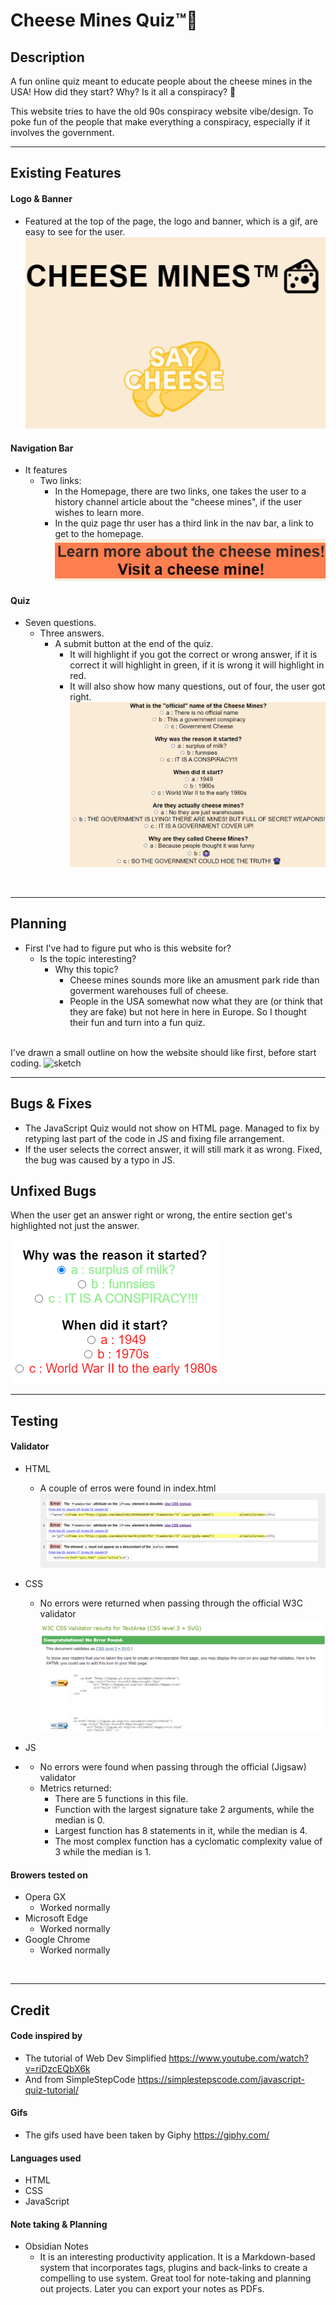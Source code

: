 # Cheese Mines Quiz™🧀

## Description

A fun online quiz meant to educate people about the cheese mines in the USA! How did they start? Why? Is it all a conspiracy? 👀

This website tries to have the old 90s conspiracy website vibe/design. To poke fun of the people that make everything a conspiracy, especially if it involves the government.
<br>
<hr>

## Existing Features

#### Logo & Banner
- Featured at the top of the page, the logo and banner, which is a gif, are easy to see for the user.
![Logo and Banner](assets/media/LogoandBanner.png)
#### Navigation Bar

- It features
  - Two links:
    - In the Homepage, there are two links, one takes the user to a history channel article about the "cheese mines", if the user wishes to learn more.
    - In the quiz page thr user has a third link in the nav bar, a link to get to the homepage.
  ![nav-bar-img](assets/media/nav-bar.png)

#### Quiz

- Seven questions.
  - Three answers.
    - A submit button at the end of the quiz.
      - It will highlight if you got the correct or wrong answer, if it is correct it will highlight in green, if it is wrong it will highlight in red.
      - It will also show how many questions, out of four, the user got right.
![quiz-section](assets/media/quiz-section.png)
<br>
<hr>

## Planning

- First I've had to figure put who is this website for?
  - Is the topic interesting?
    - Why this topic? 
      - Cheese mines sounds more like an amusment park ride than goverment warehouses full of cheese.
      - People in the USA somewhat now what they are (or think that they are fake) but not here in here in Europe. So I thought their fun and turn into a fun quiz.
    <br>

I've drawn a small outline on how the website should like first, before start coding.
![sketch](assets/media/sketch.jpg)
<br>
<hr>

## Bugs & Fixes

- The JavaScript Quiz would not show on HTML page.
Managed to fix by retyping last part of the code in JS and fixing file arrangement.
- If the user selects the correct answer, it will still mark it as wrong.
Fixed, the bug was caused by a typo in JS.

## Unfixed Bugs

When the user get an answer right or wrong, the entire section get's highlighted not just the answer.

![bug](assets/media/Screenshot-answerbug.png)
<br>
<hr>

## Testing

#### Validator

- HTML
  - A couple of erros were found in index.html
![html](assets/media/html-validator.png)

- CSS
  - No errors were returned when passing through the official W3C validator
![css-test](assets/media/css-validator.png)

- JS
- - No errors were found when passing through the official (Jigsaw) validator
  - Metrics returned:
    - There are 5 functions in this file.
    - Function with the largest signature take 2 arguments, while the median is 0.
    - Largest function has 8 statements in it, while the median is 4.
    - The most complex function has a cyclomatic complexity value of 3 while the median is 1.

#### Browers tested on
- Opera GX
  - Worked normally 
- Microsoft Edge
  -  Worked normally
- Google Chrome
  - Worked normally
  
<br>
<hr>

## Credit

#### Code inspired by

- The tutorial of Web Dev Simplified <https://www.youtube.com/watch?v=riDzcEQbX6k>
- And from SimpleStepCode <https://simplestepscode.com/javascript-quiz-tutorial/>

#### Gifs
- The gifs used have been taken by Giphy https://giphy.com/

#### Languages used

- HTML
- CSS
- JavaScript

#### Note taking & Planning

- Obsidian Notes
  - It is an interesting productivity application. It is a Markdown-based system that incorporates tags, plugins and back-links to create a compelling to use system. Great tool for note-taking and planning out projects. Later you can export your notes as PDFs. 


